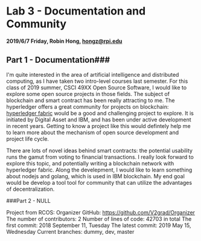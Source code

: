 # Lab 3 - Documentation and Community

#### 2019/6/7 Friday, Robin Hong, hongz@rpi.edu

## Part 1 - Documentation###

I'm quite interested in the area of artificial intelligence and distributed computing, as I have taken two intro-level courses last semester. For this class of 2019 summer, CSCI 49XX Open Source Software, I would like to explore some open source projects in those fields. The subject of blockchain and smart contract has been really attracting to me. The hyperledger offers a great community for projects on blockchain: [hyperledger fabric](https://www.hyperledger.org/projects/fabric) would be a good and challenging project to explore. It is initiated by Digital Asset and IBM, and has been under active development in recent years. Getting to know a project like this would defintely help me to learn more about the mechanism of open source development and project life cycle.

There are lots of novel ideas behind smart contracts: the potential usability runs the gamut from voting to financial transactions. I really look forward to explore this topic, and potentially writing a blockchain network with hyperledger fabric. Along the develepment, I would like to learn something about nodejs and golang, which is used in IBM blockchain. My end goal would be develop a tool tool for community that can utilize the advantages of decentralization.



###Part 2 - NULL

Project from RCOS: Organizer
GitHub: https://github.com/V2grad/Organizer
The number of contributors: 2
Number of lines of code: 42703 in total
The first commit: 2018 September 11, Tuesday
The latest commit: 2019 May 15, Wednesday
Current branches: dummy, dev, master
